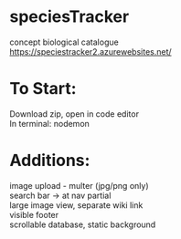 # speciesTracker
concept biological catalogue <br>
https://speciestracker2.azurewebsites.net/

# To Start: <br>
Download zip, open in code editor <br>
In terminal: nodemon

# Additions: <br>
image upload - multer (jpg/png only) <br>
search bar -> at nav partial <br>
large image view, separate wiki link <br>
visible footer <br>
scrollable database, static background
